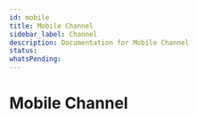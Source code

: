 ```yaml
---
id: mobile
title: Mobile Channel
sidebar_label: Channel
description: Documentation for Mobile Channel
status: 
whatsPending: 
---
```


# Mobile Channel

